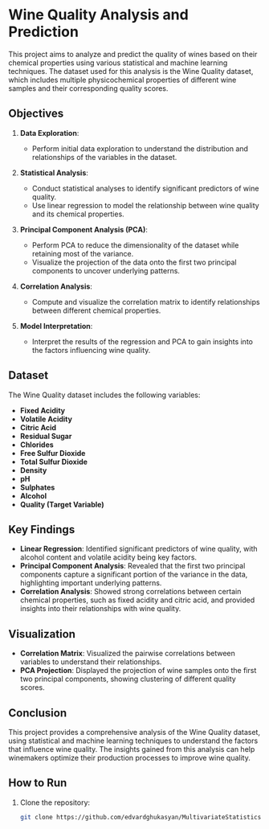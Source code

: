 # Wine Quality Analysis and Prediction

This project aims to analyze and predict the quality of wines based on their chemical properties using various statistical and machine learning techniques. The dataset used for this analysis is the Wine Quality dataset, which includes multiple physicochemical properties of different wine samples and their corresponding quality scores.

## Objectives

1. **Data Exploration**:
   - Perform initial data exploration to understand the distribution and relationships of the variables in the dataset.
   
2. **Statistical Analysis**:
   - Conduct statistical analyses to identify significant predictors of wine quality.
   - Use linear regression to model the relationship between wine quality and its chemical properties.
   
3. **Principal Component Analysis (PCA)**:
   - Perform PCA to reduce the dimensionality of the dataset while retaining most of the variance.
   - Visualize the projection of the data onto the first two principal components to uncover underlying patterns.
   
4. **Correlation Analysis**:
   - Compute and visualize the correlation matrix to identify relationships between different chemical properties.
   
5. **Model Interpretation**:
   - Interpret the results of the regression and PCA to gain insights into the factors influencing wine quality.

## Dataset

The Wine Quality dataset includes the following variables:
- **Fixed Acidity**
- **Volatile Acidity**
- **Citric Acid**
- **Residual Sugar**
- **Chlorides**
- **Free Sulfur Dioxide**
- **Total Sulfur Dioxide**
- **Density**
- **pH**
- **Sulphates**
- **Alcohol**
- **Quality (Target Variable)**

## Key Findings

- **Linear Regression**: Identified significant predictors of wine quality, with alcohol content and volatile acidity being key factors.
- **Principal Component Analysis**: Revealed that the first two principal components capture a significant portion of the variance in the data, highlighting important underlying patterns.
- **Correlation Analysis**: Showed strong correlations between certain chemical properties, such as fixed acidity and citric acid, and provided insights into their relationships with wine quality.

## Visualization

- **Correlation Matrix**: Visualized the pairwise correlations between variables to understand their relationships.
- **PCA Projection**: Displayed the projection of wine samples onto the first two principal components, showing clustering of different quality scores.

## Conclusion

This project provides a comprehensive analysis of the Wine Quality dataset, using statistical and machine learning techniques to understand the factors that influence wine quality. The insights gained from this analysis can help winemakers optimize their production processes to improve wine quality.

## How to Run

1. Clone the repository:
   ```sh
   git clone https://github.com/edvardghukasyan/MultivariateStatisticsProject.git
